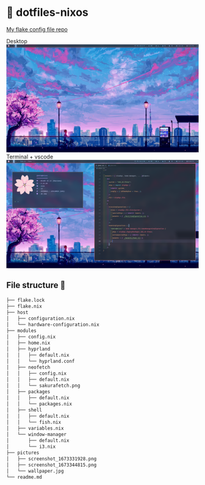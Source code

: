 # 🌸 dotfiles-nixos

[My flake config file repo](https://github.com/samiulbasirfahim/flakes)

Desktop
![image](./Pictures/assets/screenshot_1673331928.png)
Terminal + vscode
![image](./Pictures/assets/screenshot_1673344815.png)


## File structure 🚧
```
├── flake.lock
├── flake.nix
├── host
│   ├── configuration.nix
│   └── hardware-configuration.nix
├── modules
│   ├── config.nix
│   ├── home.nix
│   ├── hyprland
│   │   ├── default.nix
│   │   └── hyprland.conf
│   ├── neofetch
│   │   ├── config.nix
│   │   ├── default.nix
│   │   └── sakurafetch.png
│   ├── packages
│   │   ├── default.nix
│   │   └── packages.nix
│   ├── shell
│   │   ├── default.nix
│   │   └── fish.nix
│   ├── variables.nix
│   └── window-manager
│       ├── default.nix
│       └── i3.nix
├── pictures
│   ├── screenshot_1673331928.png
│   ├── screenshot_1673344815.png
│   └── wallpaper.jpg
└── readme.md
```